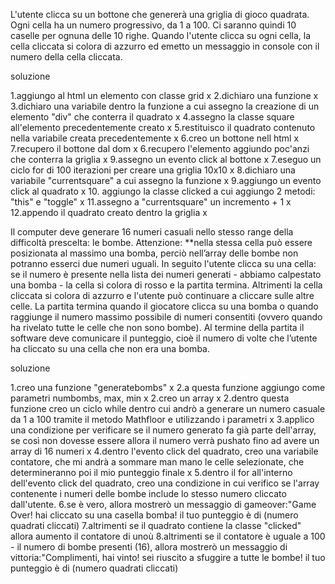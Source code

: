 L'utente clicca su un bottone che genererà una griglia di gioco quadrata.
Ogni cella ha un numero progressivo, da 1 a 100.
Ci saranno quindi 10 caselle per ognuna delle 10 righe.
Quando l'utente clicca su ogni cella, la cella cliccata si colora di azzurro ed emetto un messaggio in console con il numero della cella cliccata.

soluzione

1.aggiungo al html un elemento con classe grid x
2.dichiaro una funzione x
3.dichiaro una variabile dentro la funzione a cui assegno la creazione di un elemento "div" che conterra il quadrato x
4.assegno la classe square all'elemento precedentemente creato x
5.restituisco il quadrato contenuto nella variabile creata precedentemente x
6.creo un bottone nell html x
7.recupero il bottone dal dom x
6.recupero l'elemento aggiundo poc'anzi che conterra la griglia x
9.assegno un evento click al bottone x
7.eseguo un ciclo for di 100 iterazioni per creare una griglia 10x10 x
8.dichiaro una variabile "currentsquare" a cui assegno la funzione x
9.aggiungo un evento click al quadrato x
10. aggiungo la classe clicked a cui aggiungo 2 metodi: "this" e "toggle" x
11.assegno a "currentsquare" un incremento + 1 x
12.appendo il quadrato creato dentro la griglia x


Il computer deve generare 16 numeri casuali nello stesso range della difficoltà prescelta: le bombe. Attenzione: **nella stessa cella può essere posizionata al massimo una bomba, perciò nell’array delle bombe non potranno esserci due numeri uguali.
In seguito l'utente clicca su una cella: se il numero è presente nella lista dei numeri generati - abbiamo calpestato una bomba - la cella si colora di rosso e la partita termina. Altrimenti la cella cliccata si colora di azzurro e l'utente può continuare a cliccare sulle altre celle.
La partita termina quando il giocatore clicca su una bomba o quando raggiunge il numero massimo possibile di numeri consentiti (ovvero quando ha rivelato tutte le celle che non sono bombe).
Al termine della partita il software deve comunicare il punteggio, cioè il numero di volte che l’utente ha cliccato su una cella che non era una bomba.

soluzione

1.creo una funzione "generatebombs" x
2.a questa funzione aggiungo come parametri numbombs, max, min x
2.creo un array x
2.dentro questa funzione creo un ciclo while dentro cui andrò a generare un numero casuale da 1 a 100 tramite il metodo Mathfloor e utilizzando i parametri x
3.applico una condizione per verificare se il numero generato fa già parte dell'array, se così non dovesse essere allora il numero verrà pushato fino ad avere un array di 16 numeri x
4.dentro l'evento click del quadrato, creo una variabile contatore, che mi andrà a sommare man mano le celle selezionate, che determineranno poi il mio punteggio finale x
5.dentro il for all'interno dell'evento click del quadrato, creo una condizione in cui verifico se l'array contenente i numeri delle bombe include lo stesso numero cliccato dall'utente.
6.se è vero, allora mostrerò un messaggio di gameover:"Game Over! hai cliccato su una casella bomba! il tuo punteggio è di (numero quadrati cliccati)
7.altrimenti se il quadrato contiene la classe "clicked" allora aumento il contatore di unoù
8.altrimenti se il contatore è uguale a 100 - il numero di bombe presenti (16), allora mostrerò un messaggio di vittoria:"Complimenti, hai vinto! sei riuscito a sfuggire a tutte le bombe! il tuo punteggio è di (numero quadrati cliccati)

